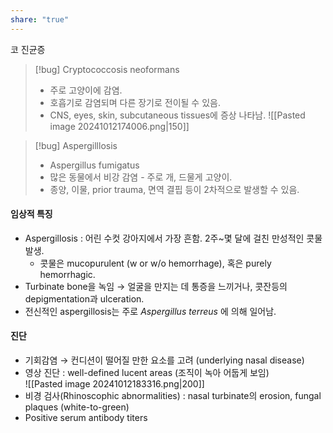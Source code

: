 ```yaml
---
share: "true"
---
```


코 진균증

>[!bug] Cryptococcosis neoformans
>- 주로 고양이에 감염.
>- 호흡기로 감염되며 다른 장기로 전이될 수 있음.
>- CNS, eyes, skin, subcutaneous tissues에 증상 나타남.
>  ![[Pasted image 20241012174006.png|150]]

>[!bug] Aspergilllosis 
>- Aspergillus fumigatus
>- 많은 동물에서 비강 감염 - 주로 개, 드물게 고양이.
>- 종양, 이물, prior trauma, 면역 결핍 등이 2차적으로 발생할 수 있음.

#### 임상적 특징

- Aspergillosis : 어린 수컷 강아지에서 가장 흔함. 2주~몇 달에 걸친 만성적인 콧물 발생.
	- 콧물은 mucopurulent (w or w/o hemorrhage), 혹은 purely hemorrhagic.
- Turbinate bone을 녹임 → 얼굴을 만지는 데 통증을 느끼거나, 콧잔등의 depigmentation과 ulceration.
- 전신적인 aspergillosis는 주로 *Aspergillus terreus* 에 의해 일어남.

#### 진단
- 기회감염 → 컨디션이 떨어질 만한 요소를 고려 (underlying nasal disease)
- 영상 진단 : well-defined lucent areas (조직이 녹아 어둡게 보임)<br>![[Pasted image 20241012183316.png|200]]
- 비경 검사(Rhinoscophic abnormalities) : nasal turbinate의 erosion, fungal plaques (white-to-green)
- Positive serum antibody titers
